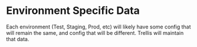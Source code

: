 # Environment Specific Data

Each environment (Test, Staging, Prod, etc) will likely have some config that will remain the same, and config that will be different.
Trellis will maintain that data.

